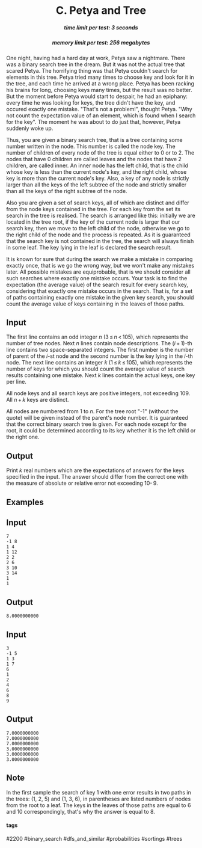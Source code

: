 <h1 style='text-align: center;'> C. Petya and Tree</h1>

<h5 style='text-align: center;'>time limit per test: 3 seconds</h5>
<h5 style='text-align: center;'>memory limit per test: 256 megabytes</h5>

One night, having had a hard day at work, Petya saw a nightmare. There was a binary search tree in the dream. But it was not the actual tree that scared Petya. The horrifying thing was that Petya couldn't search for elements in this tree. Petya tried many times to choose key and look for it in the tree, and each time he arrived at a wrong place. Petya has been racking his brains for long, choosing keys many times, but the result was no better. But the moment before Petya would start to despair, he had an epiphany: every time he was looking for keys, the tree didn't have the key, and occured exactly one mistake. "That's not a problem!", thought Petya. "Why not count the expectation value of an element, which is found when I search for the key". The moment he was about to do just that, however, Petya suddenly woke up.

Thus, you are given a binary search tree, that is a tree containing some number written in the node. This number is called the node key. The number of children of every node of the tree is equal either to 0 or to 2. The nodes that have 0 children are called leaves and the nodes that have 2 children, are called inner. An inner node has the left child, that is the child whose key is less than the current node's key, and the right child, whose key is more than the current node's key. Also, a key of any node is strictly larger than all the keys of the left subtree of the node and strictly smaller than all the keys of the right subtree of the node.

Also you are given a set of search keys, all of which are distinct and differ from the node keys contained in the tree. For each key from the set its search in the tree is realised. The search is arranged like this: initially we are located in the tree root, if the key of the current node is larger that our search key, then we move to the left child of the node, otherwise we go to the right child of the node and the process is repeated. As it is guaranteed that the search key is not contained in the tree, the search will always finish in some leaf. The key lying in the leaf is declared the search result.

It is known for sure that during the search we make a mistake in comparing exactly once, that is we go the wrong way, but we won't make any mistakes later. All possible mistakes are equiprobable, that is we should consider all such searches where exactly one mistake occurs. Your task is to find the expectation (the average value) of the search result for every search key, considering that exactly one mistake occurs in the search. That is, for a set of paths containing exactly one mistake in the given key search, you should count the average value of keys containing in the leaves of those paths.

## Input

The first line contains an odd integer *n* (3 ≤ *n* < 105), which represents the number of tree nodes. Next *n* lines contain node descriptions. The (*i* + 1)-th line contains two space-separated integers. The first number is the number of parent of the *i*-st node and the second number is the key lying in the *i*-th node. The next line contains an integer *k* (1 ≤ *k* ≤ 105), which represents the number of keys for which you should count the average value of search results containing one mistake. Next *k* lines contain the actual keys, one key per line.

All node keys and all search keys are positive integers, not exceeding 109. All *n* + *k* keys are distinct.

All nodes are numbered from 1 to *n*. For the tree root "-1" (without the quote) will be given instead of the parent's node number. It is guaranteed that the correct binary search tree is given. For each node except for the root, it could be determined according to its key whether it is the left child or the right one.

## Output

Print *k* real numbers which are the expectations of answers for the keys specified in the input. The answer should differ from the correct one with the measure of absolute or relative error not exceeding 10- 9.

## Examples

## Input


```
7  
-1 8  
1 4  
1 12  
2 2  
2 6  
3 10  
3 14  
1  
1  

```
## Output


```
8.0000000000  

```
## Input


```
3  
-1 5  
1 3  
1 7  
6  
1  
2  
4  
6  
8  
9  

```
## Output


```
7.0000000000  
7.0000000000  
7.0000000000  
3.0000000000  
3.0000000000  
3.0000000000  

```
## Note

In the first sample the search of key 1 with one error results in two paths in the trees: (1, 2, 5) and (1, 3, 6), in parentheses are listed numbers of nodes from the root to a leaf. The keys in the leaves of those paths are equal to 6 and 10 correspondingly, that's why the answer is equal to 8.



#### tags 

#2200 #binary_search #dfs_and_similar #probabilities #sortings #trees 